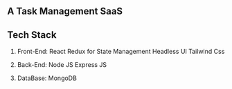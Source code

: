 ## A Task Management SaaS

## Tech Stack

1. Front-End:
     React
     Redux for State Management
     Headless UI
     Tailwind Css

2. Back-End:
    Node JS
    Express JS

3. DataBase:
     MongoDB
